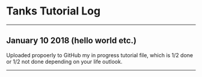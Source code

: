 # Tanks Tutorial Log
- - - -
## January 10 2018 (hello world etc.) ##
Uploaded propoerly to GitHub my in progress tutorial file, which is 1/2 done or 1/2 not done depending on your life outlook. 
- - - -

